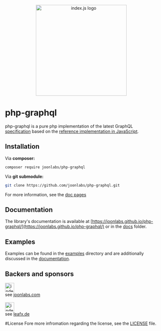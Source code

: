 <p align="center">
    <img src="https://joonlabs.com/php-graphql/logo.svg" alt="index.js logo" width="300" align="center" style="width: 300px; display: block; margin-left: auto; margin-right: auto;"/>
</p>

# php-graphql

php-graphql is a pure php implementation of the latest GraphQL [specification](https://github.com/graphql/graphql-spec)
based on the [reference implementation in JavaScript](https://github.com/graphql/graphql-js).

## Installation

Via **composer:**
```bash
composer require joonlabs/php-graphql
```

Via **git submodule:**

```bash
git clone https://github.com/joonlabs/php-graphql.git
```

For more information, see the [doc pages](https://joonlabs.github.io/php-graphql/docs/getting-started/)

## Documentation
The library's documentation is available at [https://joonlabs.github.io/php-graphql/](https://joonlabs.github.io/php-graphql/) or in the [docs](https://github.com/joonlabs/php-graphql/tree/master/docs) folder.

## Examples
Examples can be found in the [examples](https://github.com/joonlabs/php-graphql/tree/master/docs) directory and are additionally discussed in the [documentation](https://joonlabs.github.io/php-graphql/).
## Backers and sponsors

<img src="https://joonlabs.com/php-graphql/backers/joon.png" alt="index.js logo" height="30"/><br>
see [joonlabs.com](https://joonlabs.com)
<br>
<br>
<img src="https://joonlabs.com/php-graphql/backers/leafx.png" alt="index.js logo" height="30"/><br>
see [leafx.de](https://leafx.de)

#License
Fore more infromation regarding the license, see the [LICENSE](https://github.com/joonlabs/php-graphql/blob/master/LICENSE) file.